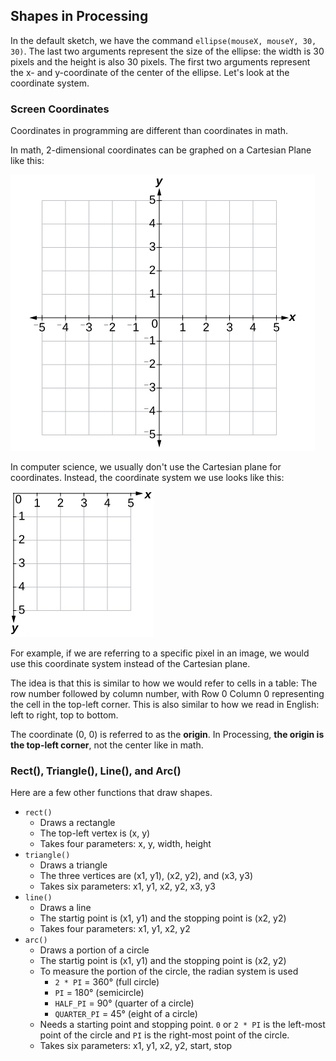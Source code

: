 ## Shapes in Processing

In the default sketch, we have the command `ellipse(mouseX, mouseY, 30, 30)`. The last two arguments represent the size of the ellipse: the width is 30 pixels and the height is also 30 pixels. The first two arguments represent the x- and y-coordinate of the center of the ellipse. Let's look at the coordinate system. 

### Screen Coordinates

Coordinates in programming are different than coordinates in math. 

In math, 2-dimensional coordinates can be graphed on a Cartesian Plane like this:

![](../Images/Cartesian_Plane.jpg)

In computer science, we usually don't use the Cartesian plane for coordinates. Instead, the coordinate system we use looks like this:

![](../Images/Coordinate_Plane.jpg)

For example, if we are referring to a specific pixel in an image, we would use this coordinate system instead of the Cartesian plane. 

The idea is that this is similar to how we would refer to cells in a table: The row number followed by column number, with Row 0 Column 0 representing the cell in the top-left corner. This is also similar to how we read in English: left to right, top to bottom.

The coordinate (0, 0) is referred to as the **origin**. In Processing, **the origin is the top-left corner**, not the center like in math.

### Rect(), Triangle(), Line(), and Arc()

Here are a few other functions that draw shapes.

* `rect()` 
  * Draws a rectangle
  * The top-left vertex is (x, y)
  * Takes four parameters: x, y, width, height
* `triangle()`
  * Draws a triangle 
  * The three vertices are (x1, y1), (x2, y2), and (x3, y3)
  * Takes six parameters: x1, y1, x2, y2, x3, y3
* `line()` 
  * Draws a line
  * The startig point is (x1, y1) and the stopping point is (x2, y2)
  * Takes four parameters: x1, y1, x2, y2
* `arc()`
  * Draws a portion of a circle
  * The startig point is (x1, y1) and the stopping point is (x2, y2)
  * To measure the portion of the circle, the radian system is used
    *  `2 * PI` = 360° (full circle)
    *  `PI` = 180° (semicircle)
    *  `HALF_PI` = 90° (quarter of a circle)
    *  `QUARTER_PI` = 45° (eight of a circle)
  * Needs a starting point and stopping point. `0` or `2 * PI` is the left-most point of the circle and `PI` is the right-most point of the circle.
  * Takes six parameters: x1, y1, x2, y2, start, stop
